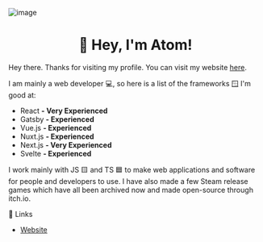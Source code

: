 ![image](https://user-images.githubusercontent.com/99760654/162842946-2ca0177c-e8c7-42d1-a4d7-8c26f88b0255.png)

<h1 align="center">👋 Hey, I'm Atom!</h1>

Hey there. Thanks for visiting my profile. You can visit my website [here](//atomdev.cf).

I am mainly a web developer 💻, so here is a list of the frameworks 🪟 I'm good at:
- React **- Very Experienced**
- Gatsby **- Experienced**
- Vue.js **- Experienced**
- Nuxt.js **- Experienced**
- Next.js **- Very Experienced**
- Svelte **- Experienced**

I work mainly with JS 🟨 and TS 🟦 to make web applications and software for people and developers to use. I have also made a few Steam release games which have all been archived now and made open-source through itch.io. 

🔗 Links
- [Website](https://atomdev.cf/)
